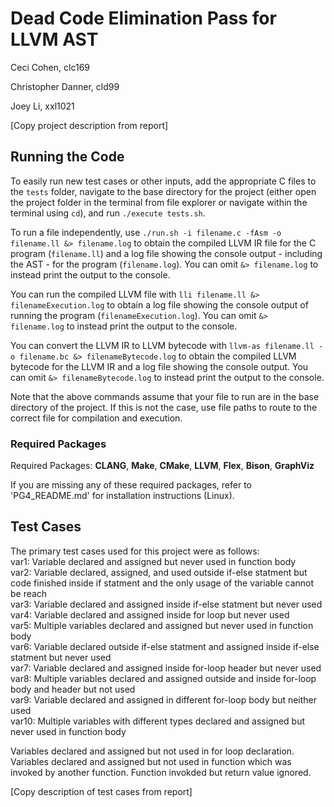 # Dead Code Elimination Pass for LLVM AST
Ceci Cohen, clc169

Christopher Danner, cld99

Joey Li, xxl1021

[Copy project description from report]

## Running the Code
To easily run new test cases or other inputs, add the appropriate C files to the `tests` folder, navigate to the base directory for the project (either open the project folder in the terminal from file explorer or navigate within the terminal using `cd`), and run `./execute tests.sh`.

To run a file independently, use `./run.sh -i filename.c -fAsm -o filename.ll &> filename.log` to obtain the compiled LLVM IR file for the C program (`filename.ll`) and a log file showing the console output - including the AST - for the program (`filename.log`). You can omit `&> filename.log` to instead print the output to the console.

You can run the compiled LLVM file with `lli filename.ll &> filenameExecution.log` to obtain a log file showing the console output of running the program (`filenameExecution.log`). You can omit `&> filename.log` to instead print the output to the console.

You can convert the LLVM IR to LLVM bytecode with `llvm-as filename.ll -o filename.bc &> filenameBytecode.log` to obtain the compiled LLVM bytecode for the LLVM IR and a log file showing the console output. You can omit `&> filenameBytecode.log` to instead print the output to the console.

Note that the above commands assume that your file to run are in the base directory of the project. If this is not the case, use file paths to route to the correct file for compilation and execution.

### Required Packages
Required Packages: **CLANG**, **Make**, **CMake**, **LLVM**, **Flex**, **Bison**, **GraphViz**

If you are missing any of these required packages, refer to 'PG4_README.md' for installation instructions (Linux).

## Test Cases
The primary test cases used for this project were as follows:\
var1: Variable declared and assigned but never used in function body\
var2: Variable declared, assigned, and used outside if-else statment but code finished inside if statment and the only usage of the variable cannot be reach\
var3: Variable declared and assigned inside if-else statment but never used\
var4: Variable declared and assigned inside for loop but never used\
var5: Multiple variables declared and assigned but never used in function body\
var6: Variable declared outside if-else statment and assigned inside if-else statment but never used\
var7: Variable declared and assigned inside for-loop header but never used\
var8: Multiple variables declared and assigned outside and inside for-loop body and header but not used\
var9: Variable declared and assigned in different for-loop body but neither used\
var10: Multiple variables with different types declared and assigned but never used in function body

Variables declared and assigned but not used in for loop declaration.
Variables declared and assigned but not used in function which was invoked by another function.
Function invokded but return value ignored.

[Copy description of test cases from report]